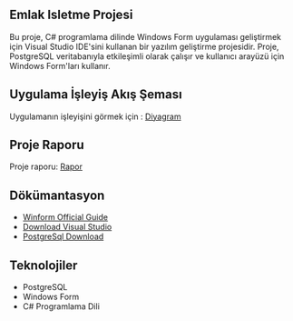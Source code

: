 ## Emlak Isletme Projesi
 Bu proje, C# programlama dilinde Windows Form uygulaması geliştirmek için Visual Studio IDE'sini kullanan bir yazılım geliştirme projesidir. Proje, PostgreSQL veritabanıyla etkileşimli olarak çalışır ve kullanıcı arayüzü için Windows Form'ları kullanır. 

## Uygulama İşleyiş Akış Şeması
Uygulamanın işleyişini görmek için :
[Diyagram](https://github.com/gayearmut/EmlakIsletmeProjesi/blob/main/%C4%B0%C5%9Fletme%20%C4%B0%C5%9Fleyi%C5%9F%20Ak%C4%B1%C5%9F%20%C5%9Eemas%C4%B1.png)

## Proje Raporu
Proje raporu: [Rapor](https://github.com/gayearmut/EmlakIsletmeProjesi/blob/main/%C4%B0%C5%9Fletme%20%C4%B0%C5%9Fleyi%C5%9F%20Ak%C4%B1%C5%9F%20%C5%9Eemas%C4%B1.png)
## Dökümantasyon 
- [Winform Official Guide]( https://learn.microsoft.com/en-us/dotnet/desktop/winforms/get-started/create-app-visual-studio?view=netdesktop-8.0)
- [Download Visual Studio](https://visualstudio.microsoft.com/tr/downloads/?utm_medium=microsoft&utm_source=learn.microsoft.com&utm_campaign=inline+link&utm_content=download+vs2022+desktopguide+winforms)
- [PostgreSql Download]( https://www.postgresql.org/download/)


## Teknolojiler

- PostgreSQL
- Windows Form
- C# Programlama Dili

